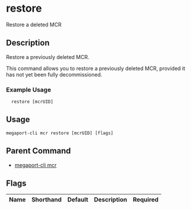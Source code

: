 # restore

Restore a deleted MCR

## Description

Restore a previously deleted MCR.

This command allows you to restore a previously deleted MCR, provided it has not yet been fully decommissioned.

### Example Usage

```
  restore [mcrUID]
```


## Usage

```
megaport-cli mcr restore [mcrUID] [flags]
```



## Parent Command

* [megaport-cli mcr](megaport-cli_mcr.md)




## Flags

| Name | Shorthand | Default | Description | Required |
|------|-----------|---------|-------------|----------|




